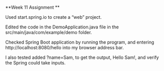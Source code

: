 **Week 11 Assignment 
**

Used start.spring.io to create a “web” project. 

Edited the code in the DemoApplication.java file in the src/main/java/com/example/demo folder.

Checked Spring Boot application by running the program, and entering http://localhost:8080/hello into my browser address bar. 

I also tested added ?name=Sam, to get the output, Hello Sam!, and verify the Spring could take inputs.
